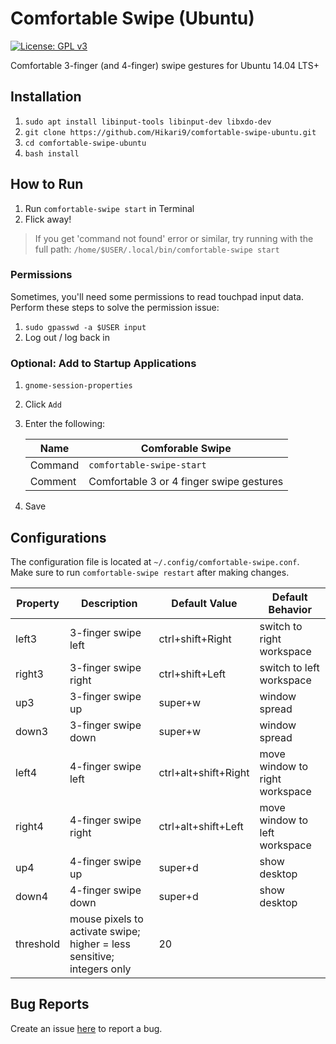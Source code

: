 # Comfortable Swipe (Ubuntu)
[![License: GPL v3](https://img.shields.io/badge/License-GPL%20v3-blue.svg)](https://www.gnu.org/licenses/gpl-3.0)  

Comfortable 3-finger (and 4-finger) swipe gestures for Ubuntu 14.04 LTS+

## Installation
1. `sudo apt install libinput-tools libinput-dev libxdo-dev`
2. `git clone https://github.com/Hikari9/comfortable-swipe-ubuntu.git`
3. `cd comfortable-swipe-ubuntu`
4. `bash install`

## How to Run
1. Run `comfortable-swipe start` in Terminal
2. Flick away!

> If you get 'command not found' error or similar, try running with the full path: `/home/$USER/.local/bin/comfortable-swipe start`

### Permissions
Sometimes, you'll need some permissions to read touchpad input data. Perform these steps to solve the permission issue:

1. `sudo gpasswd -a $USER input`
2. Log out / log back in

### Optional: Add to Startup Applications
1. `gnome-session-properties`
2. Click `Add`
3. Enter the following:

    Name    | Comforable Swipe
    ------- | -------------------
    Command | `comfortable-swipe-start`
    Comment | Comfortable 3 or 4 finger swipe gestures

4. Save

## Configurations
The configuration file is located at `~/.config/comfortable-swipe.conf`.  
Make sure to run `comfortable-swipe restart` after making changes.

Property  | Description | Default Value | Default Behavior
--------- | ----------- | -------------- | -----
left3     | 3-finger swipe left | ctrl+shift+Right | switch to right workspace
right3    | 3-finger swipe right | ctrl+shift+Left | switch to left workspace
up3       | 3-finger swipe up | super+w | window spread
down3     | 3-finger swipe down | super+w | window spread
left4     | 4-finger swipe left | ctrl+alt+shift+Right | move window to right workspace
right4    | 4-finger swipe right | ctrl+alt+shift+Left | move window to left workspace
up4       | 4-finger swipe up | super+d | show desktop
down4     | 4-finger swipe down | super+d | show desktop
threshold | mouse pixels to activate swipe; higher = less sensitive; integers only | 20

## Bug Reports
Create an issue [here](https://github.com/Hikari9/comfortable-swipe-ubuntu/issues/new) to report a bug.
